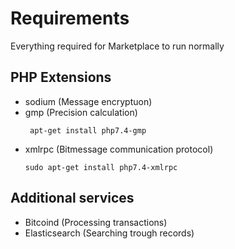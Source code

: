 
# Requirements
Everything required for Marketplace to run normally

## PHP Extensions
-  sodium   (Message encryptuon)
-  gmp (Precision calculation)
   ```
    apt-get install php7.4-gmp
    ```
-  xmlrpc (Bitmessage communication protocol)
   ```
   sudo apt-get install php7.4-xmlrpc
   ```

## Additional services
- Bitcoind (Processing transactions)
- Elasticsearch (Searching trough records)
